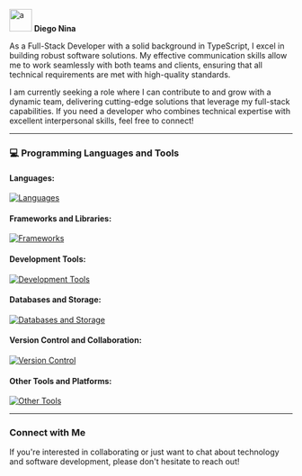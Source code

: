 <img alt="a" src="https://media0.giphy.com/media/v1.Y2lkPTc5MGI3NjExNTc4M2YyM2UwNDRmODQzMDZlOTQwZjNmZTcyZjk5YzdmZmY0MmE4YSZjdD1z/rtRflhLVzbNWU/giphy.gif" width="40px"/> **Diego Nina**

As a Full-Stack Developer with a solid background in TypeScript, I excel in building robust software solutions. My effective communication skills allow me to work seamlessly with both teams and clients, ensuring that all technical requirements are met with high-quality standards.

I am currently seeking a role where I can contribute to and grow with a dynamic team, delivering cutting-edge solutions that leverage my full-stack capabilities. If you need a developer who combines technical expertise with excellent interpersonal skills, feel free to connect!

---

### :computer: Programming Languages and Tools

#### Languages:
[![Languages](https://skillicons.dev/icons?i=cs,ts,css,html,js,cpp,py)](https://skillicons.dev)

#### Frameworks and Libraries:
[![Frameworks](https://skillicons.dev/icons?i=dotnet,angular,bootstrap,tailwind,jquery,astro,express,nextjs,nodejs,react,vite)](https://skillicons.dev)

#### Development Tools:
[![Development Tools](https://skillicons.dev/icons?i=visualstudio,postman,powershell,bash,figma)](https://skillicons.dev)

#### Databases and Storage:
[![Databases and Storage](https://skillicons.dev/icons?i=sqlite,mysql,azure,firebase,mongodb,postgres,prisma)](https://skillicons.dev)

#### Version Control and Collaboration:
[![Version Control](https://skillicons.dev/icons?i=gitlab,github,git,yarn,npm,pnpm)](https://skillicons.dev)

#### Other Tools and Platforms:
[![Other Tools](https://skillicons.dev/icons?i=docker,godot,wordpress)](https://skillicons.dev)

---

### Connect with Me

If you're interested in collaborating or just want to chat about technology and software development, please don't hesitate to reach out!

